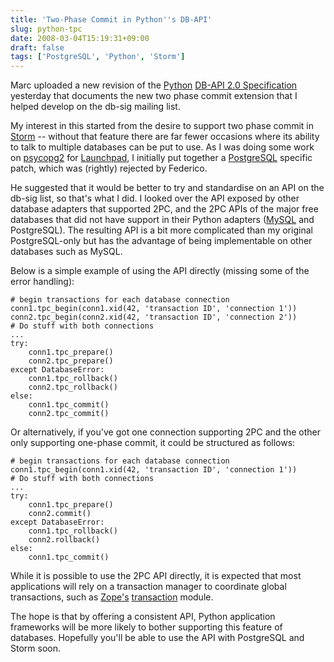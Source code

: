 ```yaml
---
title: 'Two‐Phase Commit in Python''s DB‐API'
slug: python-tpc
date: 2008-03-04T15:19:31+09:00
draft: false
tags: ['PostgreSQL', 'Python', 'Storm']
---
```


Marc uploaded a new revision of the [Python](http://www.python.org/)
[DB-API 2.0 Specification](http://www.python.org/dev/peps/pep-0249/)
yesterday that documents the new two phase commit extension that I
helped develop on the db-sig mailing list.

My interest in this started from the desire to support two phase commit
in [Storm](http://storm.canonical.com/) -- without that feature there
are far fewer occasions where its ability to talk to multiple databases
can be put to use. As I was doing some work on
[psycopg2](http://www.initd.org/tracker/psycopg/) for
[Launchpad](https://launchpad.net/), I initially put together a
[PostgreSQL](http://www.postgresql.org/) specific patch, which was
(rightly) rejected by Federico.

He suggested that it would be better to try and standardise on an API on
the db-sig list, so that\'s what I did. I looked over the API exposed by
other database adapters that supported 2PC, and the 2PC APIs of the
major free databases that did not have support in their Python adapters
([MySQL](http://www.mysql.com/) and PostgreSQL). The resulting API is a
bit more complicated than my original PostgreSQL-only but has the
advantage of being implementable on other databases such as MySQL.

Below is a simple example of using the API directly (missing some of the
error handling):

    # begin transactions for each database connection
    conn1.tpc_begin(conn1.xid(42, 'transaction ID', 'connection 1'))
    conn2.tpc_begin(conn2.xid(42, 'transaction ID', 'connection 2'))
    # Do stuff with both connections
    ...
    try:
        conn1.tpc_prepare()
        conn2.tpc_prepare()
    except DatabaseError:
        conn1.tpc_rollback()
        conn2.tpc_rollback()
    else:
        conn1.tpc_commit()
        conn2.tpc_commit()

Or alternatively, if you\'ve got one connection supporting 2PC and the
other only supporting one-phase commit, it could be structured as
follows:

    # begin transactions for each database connection
    conn1.tpc_begin(conn1.xid(42, 'transaction ID', 'connection 1'))
    # Do stuff with both connections
    ...
    try:
        conn1.tpc_prepare()
        conn2.commit()
    except DatabaseError:
        conn1.tpc_rollback()
        conn2.rollback()
    else:
        conn1.tpc_commit()

While it is possible to use the 2PC API directly, it is expected that
most applications will rely on a transaction manager to coordinate
global transactions, such as [Zope\'s](http://www.zope.org/)
[transaction](http://pypi.python.org/pypi/transaction) module.

The hope is that by offering a consistent API, Python application
frameworks will be more likely to bother supporting this feature of
databases. Hopefully you\'ll be able to use the API with PostgreSQL and
Storm soon.
